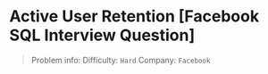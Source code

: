 # Active User Retention [Facebook SQL Interview Question]

> Problem info:
> Difficulty: `Hard`
> Company: `Facebook`

